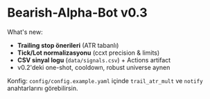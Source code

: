 # Bearish-Alpha-Bot v0.3

What's new:
- **Trailing stop önerileri** (ATR tabanlı)
- **Tick/Lot normalizasyonu** (ccxt precision & limits)
- **CSV sinyal logu** (`data/signals.csv`) + Actions artifact
- v0.2'deki one-shot, cooldown, robust universe aynen

Konfig: `config/config.example.yaml` içinde `trail_atr_mult` ve `notify` anahtarlarını görebilirsin.
